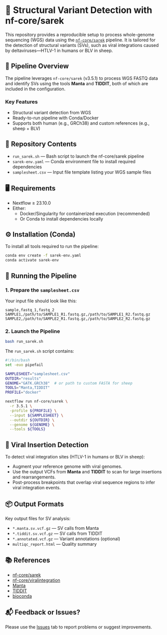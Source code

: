 # 🧬 Structural Variant Detection with nf-core/sarek

This repository provides a reproducible setup to process whole-genome sequencing (WGS) data using the [`nf-core/sarek`](https://nf-co.re/sarek) pipeline. It is tailored for the detection of structural variants (SVs), such as viral integrations caused by deltaviruses—HTLV-1 in humans or BLV in sheep.

## 🔧 Pipeline Overview

The pipeline leverages `nf-core/sarek` (v3.5.1) to process WGS FASTQ data and identify SVs using the tools **Manta** and **TIDDIT**, both of which are included in the configuration.

### Key Features

- Structural variant detection from WGS  
- Ready-to-run pipeline with Conda/Docker  
- Supports both human (e.g., GRCh38) and custom references (e.g., sheep + BLV)  

## 📁 Repository Contents

- `run_sarek.sh` — Bash script to launch the nf-core/sarek pipeline  
- `sarek-env.yaml` — Conda environment file to install required dependencies  
- `samplesheet.csv` — Input file template listing your WGS sample files  

## 🖥️ Requirements

- Nextflow ≥ 23.10.0  
- Either:
  - Docker/Singularity for containerized execution (recommended)  
  - Or Conda to install dependencies locally  

## ⚙️ Installation (Conda)

To install all tools required to run the pipeline:

```bash
conda env create -f sarek-env.yaml
conda activate sarek-env
```

## 🚀 Running the Pipeline

### 1. Prepare the `samplesheet.csv`

Your input file should look like this:

```csv
sample,fastq_1,fastq_2
SAMPLE1,/path/to/SAMPLE1_R1.fastq.gz,/path/to/SAMPLE1_R2.fastq.gz
SAMPLE2,/path/to/SAMPLE2_R1.fastq.gz,/path/to/SAMPLE2_R2.fastq.gz
```

### 2. Launch the Pipeline

```bash
bash run_sarek.sh
```

The `run_sarek.sh` script contains:

```bash
#!/bin/bash
set -euo pipefail

SAMPLESHEET="samplesheet.csv"
OUTDIR="results"
GENOME="GATK.GRCh38"  # or path to custom FASTA for sheep
TOOLS="Manta,TIDDIT"
PROFILE="docker"

nextflow run nf-core/sarek \
  -r 3.5.1 \
  -profile ${PROFILE} \
  --input ${SAMPLESHEET} \
  --outdir ${OUTDIR} \
  --genome ${GENOME} \
  --tools ${TOOLS}
```

## 🧬 Viral Insertion Detection

To detect viral integration sites (HTLV-1 in humans or BLV in sheep):

- Augment your reference genome with viral genomes.  
- Use the output VCFs from **Manta** and **TIDDIT** to scan for large insertions and rearrangements.  
- Post-process breakpoints that overlap viral sequence regions to infer viral integration events.  

## 📦 Output Formats

Key output files for SV analysis:

- `*.manta.sv.vcf.gz` — SV calls from Manta  
- `*.tiddit.sv.vcf.gz` — SV calls from TIDDIT  
- `*.annotated.vcf.gz` — Variant annotations (optional)  
- `multiqc_report.html` — Quality summary  

## 📚 References

- [nf-core/sarek](https://nf-co.re/sarek/3.2.3/)  
- [nf-core/viralintegration](https://nf-co.re/viralintegration/0.1.1/)
- [Manta](https://github.com/Illumina/manta)  
- [TIDDIT](https://github.com/SciLifeLab/TIDDIT)  
- [bioconda](https://bioconda.github.io/)

## 📬 Feedback or Issues?

Please use the [Issues](https://github.com/YOUR-USERNAME/YOUR-REPO-NAME/issues) tab to report problems or suggest improvements.
